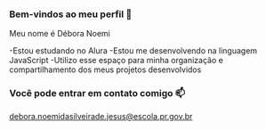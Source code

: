 ### Bem-vindos ao meu perfil 🤍

Meu nome é Débora Noemi

-Estou estudando no Alura
-Estou me desenvolvendo na linguagem JavaScript
-Utilizo esse espaço para minha organização e compartilhamento dos meus projetos desenvolvidos

### Você pode entrar em contato comigo 📫

debora.noemidasilveirade.jesus@escola.pr.gov.br
